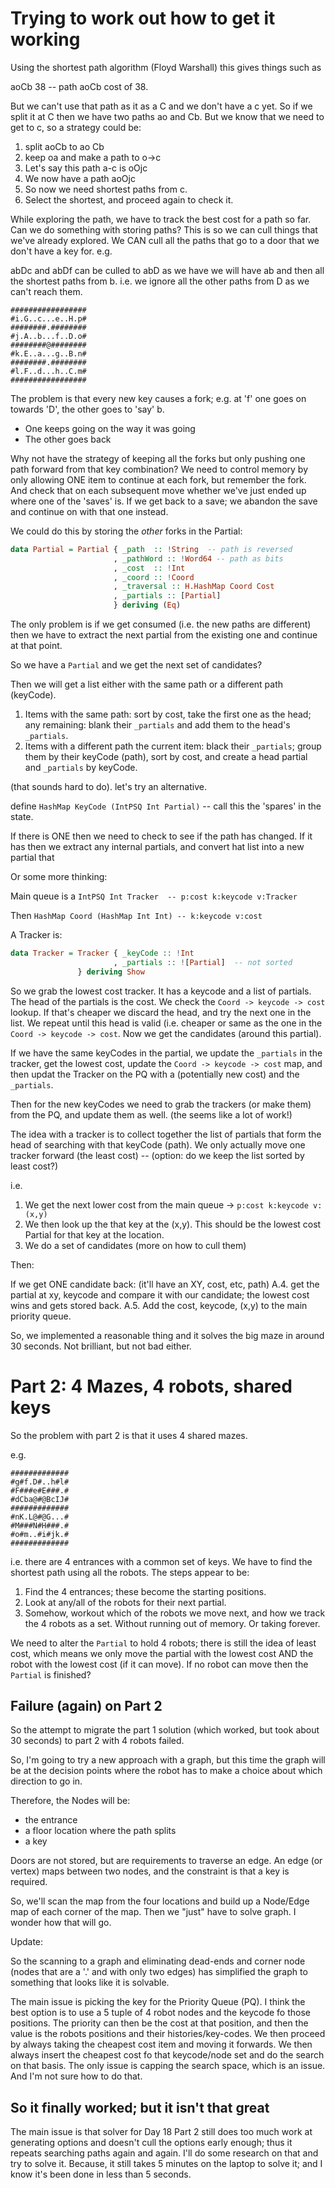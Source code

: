 # Trying to work out how to get it working

Using the shortest path algorithm (Floyd Warshall) this gives things such as

aoCb 38 -- path aoCb cost of 38.

But we can't use that path as it as a C and we don't have a c yet.  So if we
split it at C then we have two paths ao and Cb.  But we know that we need to
get to c, so a strategy could be:

1. split aoCb to ao Cb
2. keep oa and make a path to o->c
3. Let's say this path a-c is oOjc
4. We now have a path aoOjc
5. So now we need shortest paths from c.
6. Select the shortest, and proceed again to check it.

While exploring the path, we have to track the best cost for a path so far.
Can we do something with storing paths?  This is so we can cull things
that we've already explored.  We CAN cull all the paths that go to a door that
we don't have a key for.  e.g.

abDc and abDf can be culled to abD as we have we will have ab and then all the
shortest paths from b.  i.e. we ignore all the other paths from D as we can't
reach them.

    #################
    #i.G..c...e..H.p#
    ########.########
    #j.A..b...f..D.o#
    ########@########
    #k.E..a...g..B.n#
    ########.########
    #l.F..d...h..C.m#
    #################

The problem is that every new key causes a fork;  e.g. at 'f' one goes on
towards 'D', the other goes to 'say' b.

* One keeps going on the way it was going
* The other goes back

Why not have the strategy of keeping all the forks but only pushing one path
forward from that key combination?  We need to control memory by only allowing
ONE item to continue at each fork, but remember the fork.  And check that on
each subsequent move whether we've just ended up where one of the 'saves' is.
If we get back to a save; we abandon the save and continue on with that one
instead.

We could do this by storing the *other* forks in the Partial:

```haskell
data Partial = Partial { _path  :: !String  -- path is reversed
                       , _pathWord :: !Word64 -- path as bits
                       , _cost  :: !Int
                       , _coord :: !Coord
                       , _traversal :: H.HashMap Coord Cost
                       , _partials :: [Partial]
                       } deriving (Eq)
```


The only problem is if we get consumed (i.e. the new paths are different) then
we have to extract the next partial from the existing one and continue at that
point.

So we have a `Partial` and we get the next set of candidates?

Then we will get a list either with the same path or a different path (keyCode).

1. Items with the same path: sort by cost, take the first one as the head; any
   remaining: blank their `_partials` and add them to the head's `_partials`.
2. Items with a different path the current item: black their `_partials`; group
   them by their keyCode (path), sort by cost, and create a head partial and
   `_partials` by keyCode.

(that sounds hard to do). let's try an alternative.

define `HashMap KeyCode (IntPSQ Int Partial)`  -- call this the 'spares' in the
state.


If there is ONE
then we need to check to see if the path has changed.  If it has then we extract
any internal partials, and convert hat list into a new partial that 

Or some more thinking:

Main queue is a `IntPSQ Int Tracker  -- p:cost k:keycode v:Tracker`

Then `HashMap Coord (HashMap Int Int) -- k:keycode v:cost`

A Tracker is:

```haskell
data Tracker = Tracker { _keyCode :: !Int
                       , _partials :: ![Partial]  -- not sorted
		       } deriving Show
```

So we grab the lowest cost tracker.  It has a keycode and a list of partials.
The head of the partials is the cost.  We check the `Coord -> keycode -> cost`
lookup.  If that's cheaper we discard the head, and try the next one in the
list.  We repeat until this head is valid (i.e. cheaper or same as the one in
the `Coord -> keycode -> cost`.  Now we get the candidates (around this
partial).

If we have the same keyCodes in the partial, we update the `_partials` in the
tracker, get the lowest cost, update the `Coord -> keycode -> cost` map, and
then updat the Tracker on the PQ with a (potentially new cost) and the
`_partials`.

Then for the new keyCodes we need to grab the trackers (or make them) from the
PQ, and update them as well. (the seems like a lot of work!)

The idea with a tracker is to collect together the list of partials that form
the head of searching with that keyCode (path).  We only actually move one
tracker forward (the least cost) -- (option: do we keep the list sorted by
least cost?)

i.e.

1. We get the next lower cost from the main queue -> `p:cost k:keycode v:(x,y)`
2. We then look up the that key at the (x,y).  This should be the lowest cost
   Partial for that key at the location.
3. We do a set of candidates (more on how to cull them)

Then:

If we get ONE candidate back: (it'll have an XY, cost, etc, path)
A.4. get the partial at xy, keycode and compare it with our candidate; the
    lowest cost wins and gets stored back.
A.5. Add the cost, keycode, (x,y) to the main priority queue.

So, we implemented a reasonable thing and it solves the big maze in around 30
seconds.  Not brilliant, but not bad either.

# Part 2: 4 Mazes, 4 robots, shared keys

So the problem with part 2 is that it uses 4 shared mazes.

e.g.

```
#############
#g#f.D#..h#l#
#F###e#E###.#
#dCba@#@BcIJ#
#############
#nK.L@#@G...#
#M###N#H###.#
#o#m..#i#jk.#
#############
```

i.e. there are 4 entrances with a common set of keys.  We have to find the
shortest path using all the robots.  The steps appear to be:

1. Find the 4 entrances; these become the starting positions.
2. Look at any/all of the robots for their next partial.
3. Somehow, workout which of the robots we move next, and how we track the
   4 robots as a set.  Without running out of memory. Or taking forever.

We need to alter the `Partial` to hold 4 robots; there is still the idea of
least cost, which means we only move the partial with the lowest cost AND the
robot with the lowest cost (if it can move).  If no robot can move then the
`Partial` is finished?

## Failure (again) on Part 2

So the attempt to migrate the part 1 solution (which worked, but took about 30
seconds) to part 2 with 4 robots failed.

So, I'm going to try a new approach with a graph, but this time the graph will
be at the decision points where the robot has to make a choice about which
direction to go in.

Therefore, the Nodes will be:

  * the entrance
  * a floor location where the path splits
  * a key

Doors are not stored, but are requirements to traverse an edge.  An edge (or
vertex) maps between two nodes, and the constraint is that a key is required.

So, we'll scan the map from the four locations and build up a Node/Edge map of
each corner of the map.  Then we "just" have to solve graph.  I wonder how that
will go.

Update:

So the scanning to a graph and eliminating dead-ends and corner node (nodes that
are a '.' and with only two edges) has simplified the graph to something that
looks like it is solvable.

The main issue is picking the key for the Priority Queue (PQ).  I think the best
option is to use a 5 tuple of 4 robot nodes and the keycode fo those positions.
The priority can then be the cost at that position, and then the value is the
robots positions and their histories/key-codes.  We then proceed by always
taking the cheapest cost item and moving it forwards.  We then always insert the
cheapest cost fo that keycode/node set and do the search on that basis.  The
only issue is capping the search space, which is an issue. And I'm not sure how
to do that.

## So it finally worked; but it isn't that great

The main issue is that solver for Day 18 Part 2 still does too much work at
generating options and doesn't cull the options early enough; thus it repeats
searching paths again and again.  I'll do some research on that and try to
solve it.  Because, it still takes 5 minutes on the laptop to solve it; and
I know it's been done in less than 5 seconds.
